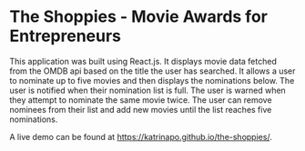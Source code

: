 # The Shoppies - Movie Awards for Entrepreneurs 

This application was built using React.js. It displays movie data fetched from the OMDB api based on the title the user has searched. It allows a user to nominate up to five movies and then displays the nominations below. The user is notified when their nomination list is full. The user is warned when they attempt to nominate the same movie twice. The user can remove nominees from their list and add new movies until the list reaches five nominations. 

A live demo can be found at https://katrinapo.github.io/the-shoppies/.


